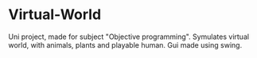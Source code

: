 # Virtual-World
Uni project, made for subject "Objective programming".
Symulates virtual world, with animals, plants and playable human.
Gui made using swing.
